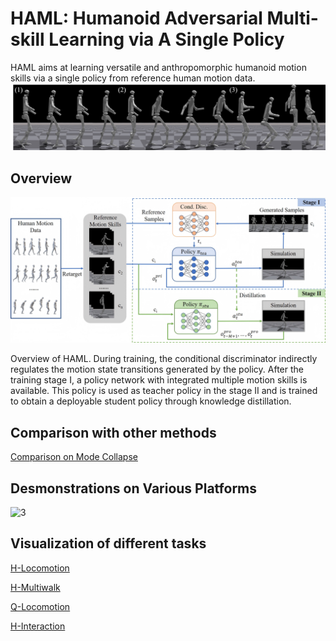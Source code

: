 # HAML: Humanoid Adversarial Multi-skill Learning via A Single Policy
HAML aims at learning versatile and anthropomorphic humanoid motion skills via a single policy from reference human motion data.
![1](./images/poster.png)


## Overview

![2](./images/framework_corl.png)

Overview of HAML. During training, the conditional discriminator indirectly regulates the motion state transitions generated by the policy. After the training stage I, a policy network with integrated multiple motion skills is available. This policy is used as teacher policy in the stage II and is trained to obtain a deployable student policy through knowledge distillation.

## Comparison with other methods
[Comparison on Mode Collapse](https://www.youtube.com/embed/HYGar8W2-is?autoplay=1&vq=hd1080)

## Desmonstrations on Various Platforms
![3](./images/demo.png)

## Visualization of different tasks
[H-Locomotion](https://www.youtube.com/embed/R9PvCrNR4i8?autoplay=1&vq=hd1080)

[H-Multiwalk](https://www.youtube.com/embed/FYt_6veKqSk?autoplay=1&vq=hd1080)

[Q-Locomotion](https://www.youtube.com/embed/pDW9RemLs1c?autoplay=1&vq=hd1080)

[H-Interaction](https://www.youtube.com/embed/L6fuWg8MHTY?autoplay=1&vq=hd1080)


